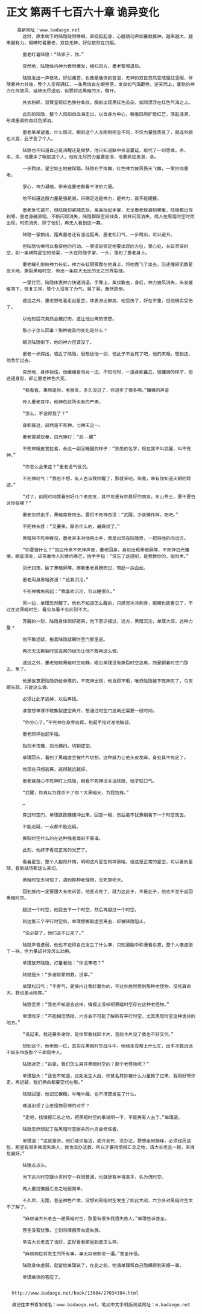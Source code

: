 # 正文 第两千七百六十章 诡异变化
        最新网址：www.badaoge.net
          这时，原本倒下的陆隐陡然睁眼，直挺挺起身，心脏跳动声如暮鼓晨钟，越来越大，越来越有力，眼睛盯着墨老，双目无神，好似依然在沉眠。
      
          墨老盯着陆隐：“陆家子，你。”
      
          突然地，陆隐体内神力轰然爆发，横扫四方，墨老警惕退后。
      
          陆隐发出一声低吼，好似痛苦，也像是痛快的宣泄，无神的双目忽然变成猩红竖眼，伴随着神力外放，整个人变得通红，一条黑线自左眼垂落，发丝如气海翻卷，逆天而上，蓬勃的神力化作披风，延绵无尽遥远，似要将这黑暗的天，劈开。
      
          外衣粉碎，双臂呈现红色狰狞条纹，胸前出现黑红色云朵，如同漂浮在红色气海之上。
      
          此刻的陆隐，整个人宛如自血海走出，以自身为中心，朝着四周扩散红芒，荡起涟漪，形成垂直的血红色湖泊。
      
          墨老呆呆望着，什么情况，眼前这个人与刚刚完全不同，不仅力量性质变了，就连外貌也大变，此子变了个人。
      
          陆隐也不知道自己是清醒还是做梦，他只知道脑中杀意蔓延，取代了一切思维，杀，杀，杀，他要杀了眼前这个人，他有无尽的力量要宣泄，他要疯狂发泄，杀。
      
          一步跨出，星空如土地被踩踏，陆隐右手挥舞，红色神力披风扬天飞舞，一掌拍向墨老。
      
          掌心，神力凝缩，带来连墨老都看不清的力量。
      
          他不知道这股力量是强是弱，只确定这是神力，是神力，就不能硬接。
      
          墨老急忙避开，但陆隐却紧随其后，高高抬起手掌，无论墨老躲避到哪里，陆隐都出现到哪，墨老身融黑暗，不断闪现消失，陆隐脚踩空间线条，同样闪现消失，两人在黑暗时空时而出现，时而消失，除了他们，再无人看到这一幕。
      
          陆隐一掌拍出，距离墨老还有遥远距离，墨老松口气，一步跨出，可以避开。
      
          但陆隐仿佛可以看穿他的行动，一掌提前锁定他要出现的方位，掌心处，长虹贯穿时空，如一条横跨星空的桥梁，一头在陆隐手掌，一头，落到了墨老身上。
      
          墨老瞳孔倒映神力长虹，神力长虹狠狠轰在他身上，将他轰飞了出去，沿途撞碎无数星辰大地，撕裂黑暗时空，带出一条巨大无比的无之世界裂缝。
      
          一掌打完，陆隐体表神力快速消退，手臂上，条纹散去，身后，神力披风消失，头发缓缓落下，恢复正常，整个人没有了力气，晃了晃，轰然跌倒。
      
          遥远之外，墨老怒吼着走出星空，体表渗出鲜血，他受伤了，好在不重，但他确实受伤了。
      
          以他的层次竟然会被打伤，这让他出离的愤怒。
      
          那小子怎么回事？那种诡异的变化是什么？
      
          眼见陆隐倒下，他的神力应该没了。
      
          墨老一步跨出，临近了陆隐，很想给他一剑，但此子不会死了吧，他的天眼，想到这，他急忙过去。
      
          突然地，身体顿住，他缓缓看向另一边，不知何时，一道身影矗立，很慵懒的样子，但这道身影，却让墨老神色大变。
      
          “我看看，果然是你，老朋友，多久没见了，你进步了很多啊。”慵懒的声音
      
          传入墨老耳中，他神色前所未有的严肃。
      
          “怎么，不记得我了？”
      
          身影接近，赫然是不死神，七神天之一。
      
          墨老握紧双拳，目光狰狞：“武--醒”
      
          不死神眼皮耷拉着，永远一副没睡醒的样子：“熟悉的名字，现在我不叫武醒，叫不死神。”
      
          “你怎么会来这？”墨老语气低沉。
      
          不死神叹气：“我也不想，有人告诉我你醒了，那就来吧，毕竟，唯有你知道天眼的踪迹。”
      
          “对了，前段时间我看到好几个老朋友，其中可是有你最好的朋友，东山茶王，要不要告诉你在哪？”
      
          墨老忽然出手，黑暗席卷而出，要将不死神吞没：“武醒，少装模作样，死吧。”
      
          不死神头疼：“又要来，厮杀什么的，最麻烦了。”
      
          黑暗将不死神吞没，墨老并未对他再出手，而是出现在陆隐旁，一把将他扔向远方。
      
          “你要做什么？”耳边传来不死神声音，墨老回身，身前出现黑暗屏障，不死神目光慵懒，眼底深处，却带着令人刻骨的寒芒，抬手手指：“没忘了这招吧，是我教你的，指剑术。”
      
          剑光扫荡，破了黑暗屏障，擦着墨老肩膀而过，带起一抹血丝。
      
          墨老周身黑暗弥漫：“给我沉沦。”
      
          不死神嘴角弯起：“我喜欢沉沦，可以睡很久。”
      
          另一边，单璞忽然醒了，他也不知道怎么醒的，只感觉冰冷刺骨，眼睛也能看见了，不过在这黑暗时空，看见与看不见区别不大。
      
          苏醒的一刻，陆隐身体刚好砸来，他下意识接过，远方，黑暗沉沦，单璞大惊，这种力量？
      
          他不敢迟疑，拖着陆隐就朝时空门那里逃。
      
          两次无法撕裂时空逃离的经历让他不敢再这么做。
      
          遥远之外，墨老知晓黑暗时空动静，眼见单璞没有撕裂时空逃离，而是朝着时空门那去，急了。
      
          他是故意把陆隐扔给单璞的，不死神出现，他自顾不暇，唯恐陆隐被不死神灭了，令天眼失踪，只能这么做。
      
          必须让此子逃掉，以后再找。
      
          谁曾想单璞不敢撕裂虚空离开，想通过时空门逃离还需要一段时间。
      
          “你分心了。”不死神在身旁出现，抬起手指对准他脑袋。
      
          墨老同样抬起手指。
      
          指剑术击撞，剑光横扫，切割虚空。
      
          单璞回头，看到了黑暗虚空被片片切割，这种威力让他头皮发麻，身处其中死定了。
      
          他现在只想逃离，逃得越远越好。
      
          墨老就担心不死神盯上陆隐，眼看不死神没关注陆隐，他才松口气。
      
          “武醒，你真以为我杀不了你？大黑暗天，为我独尊。”
      
          …
      
          穿过时空门，单璞跌跌撞撞冲出来，回望一眼，然后毫不犹豫朝着下一个时空而去。
      
          不能迟疑，一点都不能迟疑。
      
          撕裂时空什么的在这种强者面前不靠谱。
      
          此刻，他终于看见正常的光芒了。
      
          看着星空，整个人豁然开朗，明明这片星空同样黑暗，但这是正常的星空，可以看到星球，看到战场都这么亲切。
      
          黑暗时空太可怕了，遇到那种老怪物，没死算命大。
      
          回到族内一定要跟大长老诉苦，他差点死了，就为这此子，不是此子，他也不至于返回黑暗时空。
      
          越过一个时空，他就去下一个时空，然后再越过一个时空。
      
          到达第三个平行时空后，单璞想撕裂虚空离去，却被陆隐阻止。
      
          “没必要了，他们追不过来了。”
      
          陆隐声音虚弱，他也不记得自己发生了什么事，只知道脑中弥漫着杀意，整个人像虚脱了一样，但力量却并没怎么动用。
      
          单璞放开陆隐，打量着他：“你没事吧？”
      
          陆隐摇头：“多谢前辈相救，没事。”
      
          单璞松口气：“不客气，是族内让我盯着你的，不过你居然惹到那种老怪物，没死算命大，我也差点陪葬。”
      
          陆隐苦笑：“我也不知道会这样，情报上没标明黑暗时空存在这种老怪物。”
      
          单璞咬牙：“不能相信情报，六方会不可能了解所有平行时空，尤其黑暗时空这种诡异的地方。”
      
          “说起来，我还要多谢你，是你帮我找回卡片，否则卡片没了我也不好交代。”
      
          想到这个，他老脸一红，其实在黑暗时空战斗中，他根本没帮上什么忙，出手次数远远不如永恒族那个千面局中人。
      
          陆隐迷茫：“前辈，我们怎么离开黑暗时空的？那个老怪物呢？”
      
          单璞摇头：“我也不知道，远处发生大战，你莫名其妙被什么力量推了过来，我刚好带你走，再迟疑，我们俩命都要交代在那。”
      
          陆隐回望，他记忆模糊，半睡半醒，也不清楚发生了什么。
      
          难道出现了让老怪物忌惮的对手？
      
          “走吧，找情报汇总之地，把黑暗时空的事说明一下，不能再有人去了。”单璞道。
      
          陆隐忽然想起了在黑暗时空厮杀的六方会修炼者。
      
          单璞道：“这就是命，他们或许能活，或许会死，没办法，要想走到巅峰，必须经历这些，那里有很多我遗失族人，我也没办法救，所以才要找情报汇总之地，请大长老去一趟，来得及最好。”
      
          陆隐点点头。
      
          当下这片时空跟小灵时空一样很普通，也就是有半祖高手，名为流时空。
      
          两人要找情报汇总之地很简单。
      
          不久后，无距，菩圣神色严肃，没想到黑暗时空发生了如此大战，六方会对黑暗时空太不了解了。
      
          “麻烦请大长老去一趟黑暗时空，那里有很多我遗失族人。”单璞告诉菩圣。
      
          菩圣没有犹豫，立刻将情报传向遗失族。
      
          单古大长老去了也好，正好看看那里到底怎么样。
      
          “麻烦两位将发生的所有事，事无巨细都说一遍。”菩圣传信。
      
          陆隐身体虚弱，就留给单璞说了，在此之前，他请单璞帮自己隐瞒得到天眼一事。
      
          单璞痛快的答应了。
      
      
      http://www.badaoge.net/book/13084/27034384.html
      
      请记住本书首发域名：www.badaoge.net。笔尖中文手机版阅读网址：m.badaoge.net